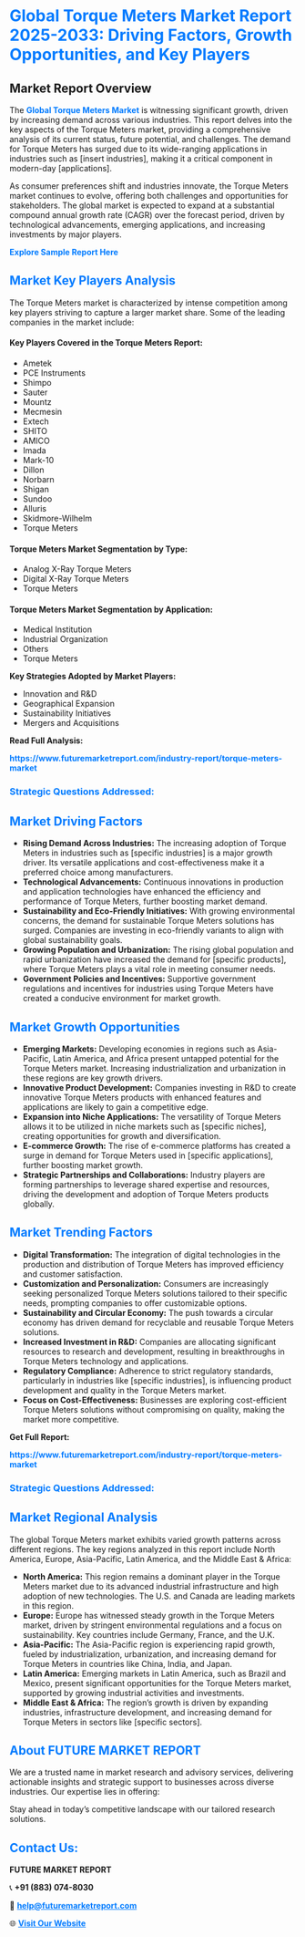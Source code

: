 <h1 style="color: #007BFF;">Global Torque Meters Market Report 2025-2033: Driving Factors, Growth Opportunities, and Key Players</h1>

<section id="overview">
<h2>Market Report Overview</h2>
<p>The <a href="https://www.futuremarketreport.com/industry-report/torque-meters-market" style="color: #007BFF; text-decoration: none;"><strong>Global Torque Meters Market</strong></a> is witnessing significant growth, driven by increasing demand across various industries. This report delves into the key aspects of the Torque Meters market, providing a comprehensive analysis of its current status, future potential, and challenges. The demand for Torque Meters has surged due to its wide-ranging applications in industries such as [insert industries], making it a critical component in modern-day [applications].</p>
<p>As consumer preferences shift and industries innovate, the Torque Meters market continues to evolve, offering both challenges and opportunities for stakeholders. The global market is expected to expand at a substantial compound annual growth rate (CAGR) over the forecast period, driven by technological advancements, emerging applications, and increasing investments by major players.</p>
</section>

<section id="overview">
<p><a href="https://www.futuremarketreport.com/request-sample/reportId=99836" style="color: #007BFF; text-decoration: none;"><strong>Explore Sample Report Here</strong></a></p>
</section>

<section id="key-players">
<h2 style="color: #007BFF;">Market Key Players Analysis</h2>
<p>The Torque Meters market is characterized by intense competition among key players striving to capture a larger market share. Some of the leading companies in the market include:</p>
<h4>Key Players Covered in the Torque Meters Report:</h4>
<ul><li>Ametek</li><li>PCE Instruments</li><li>Shimpo</li><li>Sauter</li><li>Mountz</li><li>Mecmesin</li><li>Extech</li><li>SHITO</li><li>AMICO</li><li>Imada</li><li>Mark-10</li><li>Dillon</li><li>Norbarn</li><li>Shigan</li><li>Sundoo</li><li>Alluris</li><li>Skidmore-Wilhelm</li><li>Torque Meters</li></ul>
<h4>Torque Meters Market Segmentation by Type:</h4>
<ul><li>Analog X-Ray Torque Meters</li><li>Digital X-Ray Torque Meters</li><li>Torque Meters</li></ul>

<h4>Torque Meters Market Segmentation by Application:</h4>
<ul><li>Medical Institution</li><li>Industrial Organization</li><li>Others</li><li>Torque Meters</li></ul>
<p><strong>Key Strategies Adopted by Market Players:</strong></p>
<ul>
<li>Innovation and R&D</li>
<li>Geographical Expansion</li>
<li>Sustainability Initiatives</li>
<li>Mergers and Acquisitions</li>
</ul>
</section>

<section>
<p><strong>Read Full Analysis: </strong></p><a href="https://www.futuremarketreport.com/industry-report/torque-meters-market" style="color: #007BFF; text-decoration: none;"><strong>https://www.futuremarketreport.com/industry-report/torque-meters-market</strong></a>
<h3 style="color: #007BFF;">Strategic Questions Addressed:</h3>
</section>

<section id="driving-factors">
<h2 style="color: #007BFF;">Market Driving Factors</h2>
<ul>
<li><strong>Rising Demand Across Industries:</strong> The increasing adoption of Torque Meters in industries such as [specific industries] is a major growth driver. Its versatile applications and cost-effectiveness make it a preferred choice among manufacturers.</li>
<li><strong>Technological Advancements:</strong> Continuous innovations in production and application technologies have enhanced the efficiency and performance of Torque Meters, further boosting market demand.</li>
<li><strong>Sustainability and Eco-Friendly Initiatives:</strong> With growing environmental concerns, the demand for sustainable Torque Meters solutions has surged. Companies are investing in eco-friendly variants to align with global sustainability goals.</li>
<li><strong>Growing Population and Urbanization:</strong> The rising global population and rapid urbanization have increased the demand for [specific products], where Torque Meters plays a vital role in meeting consumer needs.</li>
<li><strong>Government Policies and Incentives:</strong> Supportive government regulations and incentives for industries using Torque Meters have created a conducive environment for market growth.</li>
</ul>
</section>

<section id="growth-opportunities">
<h2 style="color: #007BFF;">Market Growth Opportunities</h2>
<ul>
<li><strong>Emerging Markets:</strong> Developing economies in regions such as Asia-Pacific, Latin America, and Africa present untapped potential for the Torque Meters market. Increasing industrialization and urbanization in these regions are key growth drivers.</li>
<li><strong>Innovative Product Development:</strong> Companies investing in R&D to create innovative Torque Meters products with enhanced features and applications are likely to gain a competitive edge.</li>
<li><strong>Expansion into Niche Applications:</strong> The versatility of Torque Meters allows it to be utilized in niche markets such as [specific niches], creating opportunities for growth and diversification.</li>
<li><strong>E-commerce Growth:</strong> The rise of e-commerce platforms has created a surge in demand for Torque Meters used in [specific applications], further boosting market growth.</li>
<li><strong>Strategic Partnerships and Collaborations:</strong> Industry players are forming partnerships to leverage shared expertise and resources, driving the development and adoption of Torque Meters products globally.</li>
</ul>
</section>

<section id="trending-factors">
<h2 style="color: #007BFF;">Market Trending Factors</h2>
<ul>
<li><strong>Digital Transformation:</strong> The integration of digital technologies in the production and distribution of Torque Meters has improved efficiency and customer satisfaction.</li>
<li><strong>Customization and Personalization:</strong> Consumers are increasingly seeking personalized Torque Meters solutions tailored to their specific needs, prompting companies to offer customizable options.</li>
<li><strong>Sustainability and Circular Economy:</strong> The push towards a circular economy has driven demand for recyclable and reusable Torque Meters solutions.</li>
<li><strong>Increased Investment in R&D:</strong> Companies are allocating significant resources to research and development, resulting in breakthroughs in Torque Meters technology and applications.</li>
<li><strong>Regulatory Compliance:</strong> Adherence to strict regulatory standards, particularly in industries like [specific industries], is influencing product development and quality in the Torque Meters market.</li>
<li><strong>Focus on Cost-Effectiveness:</strong> Businesses are exploring cost-efficient Torque Meters solutions without compromising on quality, making the market more competitive.</li>
</ul>
</section>

<section>
<p><strong>Get Full Report: </strong></p><a href="https://www.futuremarketreport.com/industry-report/torque-meters-market" style="color: #007BFF; text-decoration: none;"><strong>https://www.futuremarketreport.com/industry-report/torque-meters-market</strong></a>
<h3 style="color: #007BFF;">Strategic Questions Addressed:</h3>
</section>


<section id="regional-analysis">
<h2 style="color: #007BFF;">Market Regional Analysis</h2>
<p>The global Torque Meters market exhibits varied growth patterns across different regions. The key regions analyzed in this report include North America, Europe, Asia-Pacific, Latin America, and the Middle East & Africa:</p>
<ul>
<li><strong>North America:</strong> This region remains a dominant player in the Torque Meters market due to its advanced industrial infrastructure and high adoption of new technologies. The U.S. and Canada are leading markets in this region.</li>
<li><strong>Europe:</strong> Europe has witnessed steady growth in the Torque Meters market, driven by stringent environmental regulations and a focus on sustainability. Key countries include Germany, France, and the U.K.</li>
<li><strong>Asia-Pacific:</strong> The Asia-Pacific region is experiencing rapid growth, fueled by industrialization, urbanization, and increasing demand for Torque Meters in countries like China, India, and Japan.</li>
<li><strong>Latin America:</strong> Emerging markets in Latin America, such as Brazil and Mexico, present significant opportunities for the Torque Meters market, supported by growing industrial activities and investments.</li>
<li><strong>Middle East & Africa:</strong> The region’s growth is driven by expanding industries, infrastructure development, and increasing demand for Torque Meters in sectors like [specific sectors].</li>
</ul>
</section>

<footer>
<h2 style="color: #007BFF;">About FUTURE MARKET REPORT</h2>
<p>We are a trusted name in market research and advisory services, delivering actionable insights and strategic support to businesses across diverse industries. Our expertise lies in offering:</p>

<p>Stay ahead in today’s competitive landscape with our tailored research solutions.</p>

<h2 style="color: #007BFF;">Contact Us:</h2>
<p><strong>FUTURE MARKET REPORT</strong></p>
<p>📞 <strong>+91 (883) 074-8030</strong></p>
<p>📧 <strong><a href="mailto:help@futuremarketreport.com" style="color: #007BFF;">help@futuremarketreport.com</a></strong></p>
<p>🌐 <strong><a href="https://www.futuremarketreport.com/" style="color: #007BFF;">Visit Our Website</a></strong></p>
</footer>